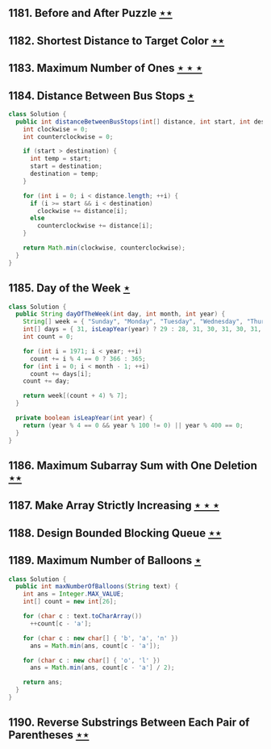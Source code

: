 ## 1181. Before and After Puzzle [$\star\star$](https://leetcode.com/problems/before-and-after-puzzle)

## 1182. Shortest Distance to Target Color [$\star\star$](https://leetcode.com/problems/shortest-distance-to-target-color)

## 1183. Maximum Number of Ones [$\star\star\star$](https://leetcode.com/problems/maximum-number-of-ones)

## 1184. Distance Between Bus Stops [$\star$](https://leetcode.com/problems/distance-between-bus-stops)

```java
class Solution {
  public int distanceBetweenBusStops(int[] distance, int start, int destination) {
    int clockwise = 0;
    int counterclockwise = 0;

    if (start > destination) {
      int temp = start;
      start = destination;
      destination = temp;
    }

    for (int i = 0; i < distance.length; ++i) {
      if (i >= start && i < destination)
        clockwise += distance[i];
      else
        counterclockwise += distance[i];
    }

    return Math.min(clockwise, counterclockwise);
  }
}
```

## 1185. Day of the Week [$\star$](https://leetcode.com/problems/day-of-the-week)

```java
class Solution {
  public String dayOfTheWeek(int day, int month, int year) {
    String[] week = { "Sunday", "Monday", "Tuesday", "Wednesday", "Thursday", "Friday", "Saturday" };
    int[] days = { 31, isLeapYear(year) ? 29 : 28, 31, 30, 31, 30, 31, 31, 30, 31, 30, 31 };
    int count = 0;

    for (int i = 1971; i < year; ++i)
      count += i % 4 == 0 ? 366 : 365;
    for (int i = 0; i < month - 1; ++i)
      count += days[i];
    count += day;

    return week[(count + 4) % 7];
  }

  private boolean isLeapYear(int year) {
    return (year % 4 == 0 && year % 100 != 0) || year % 400 == 0;
  }
}
```

## 1186. Maximum Subarray Sum with One Deletion [$\star\star$](https://leetcode.com/problems/maximum-subarray-sum-with-one-deletion)

## 1187. Make Array Strictly Increasing [$\star\star\star$](https://leetcode.com/problems/make-array-strictly-increasing)

## 1188. Design Bounded Blocking Queue [$\star\star$](https://leetcode.com/problems/design-bounded-blocking-queue)

## 1189. Maximum Number of Balloons [$\star$](https://leetcode.com/problems/maximum-number-of-balloons)

```java
class Solution {
  public int maxNumberOfBalloons(String text) {
    int ans = Integer.MAX_VALUE;
    int[] count = new int[26];

    for (char c : text.toCharArray())
      ++count[c - 'a'];

    for (char c : new char[] { 'b', 'a', 'n' })
      ans = Math.min(ans, count[c - 'a']);

    for (char c : new char[] { 'o', 'l' })
      ans = Math.min(ans, count[c - 'a'] / 2);

    return ans;
  }
}
```

## 1190. Reverse Substrings Between Each Pair of Parentheses [$\star\star$](https://leetcode.com/problems/reverse-substrings-between-each-pair-of-parentheses)
